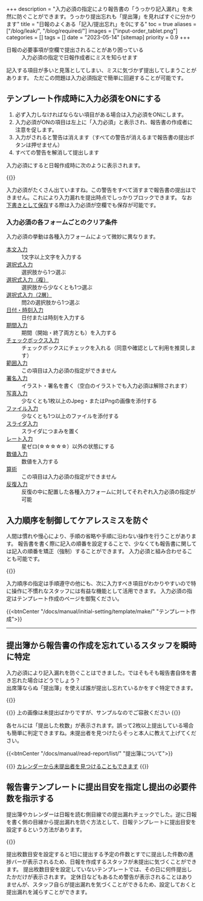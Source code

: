 +++
description = "入力必須の指定により報告書の「うっかり記入漏れ」を未然に防ぐことができます。うっかり提出忘れも「提出簿」を見ればすぐに分かります"
title = "日報のよくある「記入/提出忘れ」を0にする"
toc = true
aliases = ["/blog/leak/", "/blog/required/"]
images = ["input-order_tablet.png"]
categories = []
tags = []
date = "2023-05-14"
[sitemap]
  priority = 0.9
+++


<dl class="faq">
<dt>日報の必要事項が空欄で提出されることがあり困っている</dt>
<dd>入力必須の指定で日報作成者にミスを知らせます</dd>
</dl>

記入する項目が多いと見落としてしまい、ミスに気づかず提出してしまうことがあります。
ただこの問題は入力必須指定で簡単に回避することが可能です。

## テンプレート作成時に入力必須をONにする

1. 必ず入力しなければならない項目がある場合は入力必須をONにします。
1. 入力必須がONの項目は左上に「入力必須」と表示され、報告書の作成者に注意を促します。
1. 入力がされると警告は消えます（すべての警告が消えるまで報告書の提出ボタンは押せません）
1. すべての警告を解消して提出します


入力必須にすると日報作成時に次のように表示されます。

{{<icatch filename="required" msg="警告があるため 提出ボタンを無効化" title="入力必須の指定がされた日報" fontsize="30px" alice="here" >}}

入力必須がたくさん出ていますね。この警告をすべて消すまで報告書の提出はできません。これにより入力漏れを提出時点でしっかりブロックできます。
なお[下書きとして保存](/docs/manual/write-report/draft/)する際は入力必須が空欄でも保存が可能です。


### 入力必須の各フォームごとのクリア条件

入力必須の挙動は各種入力フォームによって微妙に異なります。


<dl class="basic">
  <dt><a href="/docs/manual/initial-setting/template/text/">本文入力</a></dt>
  <dd>1文字以上文字を入力する</dd>
  <dt><a href="/docs/manual/initial-setting/template/select/">選択式入力</a></dt>
  <dd>選択肢から1つ選ぶ</dd>
  <dt><a href="/docs/manual/initial-setting/template/select2/">選択式入力（複）</a></dt>
  <dd>選択肢から少なくとも1つ選ぶ</dd>
  <dt><a href="/docs/manual/initial-setting/template/selectcalc/">選択式入力（2層）</a></dt>
  <dd>問2の選択肢から1つ選ぶ</dd>
  <dt><a href="/docs/manual/initial-setting/template/datetime/">日付・時刻入力</a></dt>
  <dd>日付または時刻を入力する</dd>
  <dt><a href="/docs/manual/initial-setting/template/datetimes/">期間入力</a></dt>
  <dd>期間（開始・終了両方とも）を入力する</dd>
  <dt><a href="/docs/manual/initial-setting/template/checkbox/">チェックボックス入力</a></dt>
  <dd>チェックボックスにチェックを入れる（同意や確認として利用を推奨します）</dd>
  <dt><a href="/docs/manual/initial-setting/template/range/">範囲入力</a></dt>
  <dd>この項目は入力必須の指定ができません</dd>
  <dt><a href="/docs/manual/initial-setting/template/sign/">署名入力</a></dt>
  <dd>イラスト・署名を書く（空白のイラストでも入力必須は解除されます）</dd>
  <dt><a href="/docs/manual/initial-setting/template/picture/">写真入力</a></dt>
  <dd>少なくとも1枚以上のJpeg・またはPngの画像を添付する</dd>
  <dt><a href="/docs/manual/initial-setting/template/file/">ファイル入力</a></dt>
  <dd>少なくとも1つ以上のファイルを添付する</dd>
  <dt><a href="/docs/manual/initial-setting/template/step/">スライダ入力</a></dt>
  <dd>スライダにつまみを置く</dd>
  <dt><a href="/docs/manual/initial-setting/template/rate/">レート入力</a></dt>
  <dd>星ゼロ(☆☆☆☆☆）以外の状態にする</dd>
  <dt><a href="/docs/manual/initial-setting/template/math/">数値入力</a></dt>
  <dd>数値を入力する</dd>
  <dt><a href="/docs/manual/initial-setting/template/calc/">算術</a></dt>
  <dd>この項目は入力必須の指定ができません</dd>
  <dt><a href="/docs/manual/initial-setting/template/array/">反復入力</a></dt>
  <dd>反復の中に配置した各種入力フォームに対してそれぞれ入力必須の指定が可能</dd>
</dl>

## 入力順序を制御してケアレスミスを防ぐ

人間は慣れや慢心により、手順の省略や手順に沿わない操作を行うことがあります。
報告書を書く際に記入の順番を設定することで、少なくても報告書に関しては記入の順番を矯正（強制）することができます。
入力必須と組み合わせることも可能です。

{{<icatch filename="input-order" msg="入力必須と 入力順指定の併用" title="入力の必須が空欄の場合は日報が提出できません" fontsize="30px" alice="here" >}}

入力順序の指定は手順遵守の他にも、次に入力すべき項目がわかりやすいので特に操作に不慣れなスタッフには有益な機能として活用できます。
入力必須の指定はテンプレート作成のページを御覧ください。

{{<btnCenter "/docs/manual/initial-setting/template/make/" "テンプレート作成">}}


---


## 提出簿から報告書の作成を忘れているスタッフを瞬時に特定

入力必須により記入漏れを防ぐことはできました。ではそもそも報告書自体を書き忘れた場合はどうでしょう？  
出席簿ならぬ「提出簿」を使えば誰が提出し忘れているかをすぐ特定できます。

{{<icatch filename="submission-status-list" msg="提出簿を見れば 提出漏れも一目瞭然" title="報告書の未提出者を瞬時に把握できる提出簿機能" fontsize="30px" alice="here" >}}


{{<alice pos="right" icon="please">}}
上の画像は未提出ばかりですが、サンプルなのでご容赦ください
{{</alice>}}

各セルには「提出した枚数」が表示されます。誤って2枚以上提出している場合も簡単に判定できますね。未提出者を見つけたらそっと本人に教えて上げてください。

{{<btnCenter "/docs/manual/read-report/list/" "提出簿について">}}

{{<info>}}
<a href="/docs/manual/calendar/_about/">カレンダーから未提出者を見つけることもできます</a>
{{</info>}}



## 報告書テンプレートに提出目安を指定し提出の必要件数を指示する

提出簿やカレンダーは日報を読む側目線での提出漏れチェックでした。逆に日報を書く側の目線から提出漏れを防ぐ方法として、日報テンプレートに提出目安を設定するという方法があります。

{{<icatch filename="goal-submission" msg="1日の提出ノルマを 設定することが可能" title="日報テンプレート選択画面から本日の提出予定枚数を確認可能です" fontsize="30px" alice="here" >}}

提出枚数目安を設定すると1日に提出する予定の件数とすでに提出した件数の進捗バーが表示されるため、日報を作成するスタッフが未提出に気づくことができます。
提出枚数目安を設定していないテンプレートでは、その日に何件提出したかだけが表示されます。
定休日などもあるため警告が表示されることはありませんが、スタッフ自らが提出漏れを気づくことができるため、設定しておくと提出漏れを減らすことができます。
